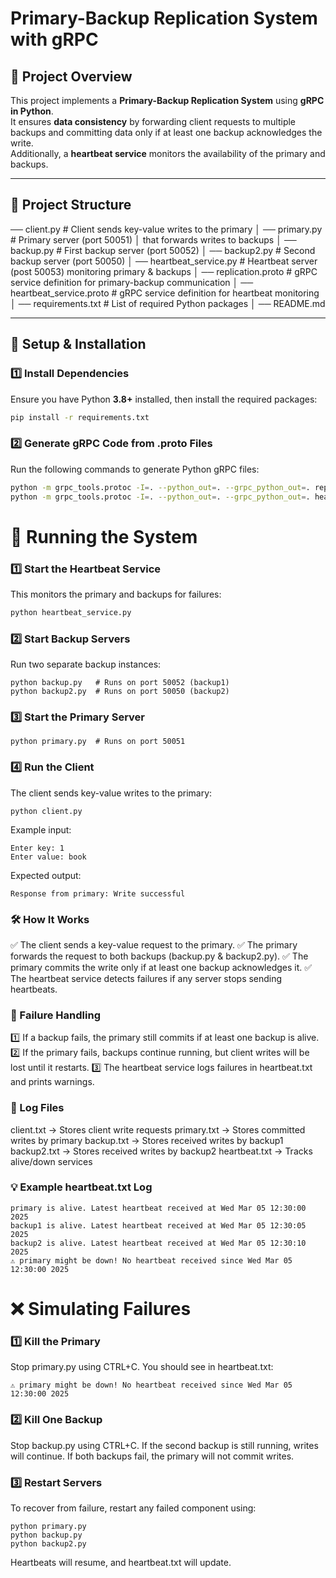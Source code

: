 # Primary-Backup Replication System with gRPC  

## 📌 Project Overview  
This project implements a **Primary-Backup Replication System** using **gRPC in Python**.  
It ensures **data consistency** by forwarding client requests to multiple backups and committing data only if at least one backup acknowledges the write.  
Additionally, a **heartbeat service** monitors the availability of the primary and backups.

---

## 📁 Project Structure  
── client.py # Client sends key-value writes to the primary │
── primary.py # Primary server (port 50051) │ that forwards writes to backups │
── backup.py # First backup server (port 50052) │
── backup2.py # Second backup server (port 50050) │
── heartbeat_service.py # Heartbeat server (post 50053) monitoring primary & backups │
── replication.proto # gRPC service definition for primary-backup communication │
── heartbeat_service.proto # gRPC service definition for heartbeat monitoring │
── requirements.txt # List of required Python packages │
── README.md 


---

## 🔧 Setup & Installation  

### **1️⃣ Install Dependencies**  
Ensure you have Python **3.8+** installed, then install the required packages:  
```sh
pip install -r requirements.txt
```

### 2️⃣ Generate gRPC Code from .proto Files
Run the following commands to generate Python gRPC files:

```sh
python -m grpc_tools.protoc -I=. --python_out=. --grpc_python_out=. replication.proto
python -m grpc_tools.protoc -I=. --python_out=. --grpc_python_out=. heartbeat_service.proto
```


# 🚀 Running the System
### 1️⃣ Start the Heartbeat Service
This monitors the primary and backups for failures:

```sh
python heartbeat_service.py
```

### 2️⃣ Start Backup Servers
Run two separate backup instances:

```
python backup.py   # Runs on port 50052 (backup1)
python backup2.py  # Runs on port 50050 (backup2)
```
### 3️⃣ Start the Primary Server
```
python primary.py  # Runs on port 50051
```
### 4️⃣ Run the Client
The client sends key-value writes to the primary:
```
python client.py
```

Example input:
```
Enter key: 1  
Enter value: book  
```
Expected output:
```
Response from primary: Write successful
```
### 🛠 How It Works
✅ The client sends a key-value request to the primary.
✅ The primary forwards the request to both backups (backup.py & backup2.py).
✅ The primary commits the write only if at least one backup acknowledges it.
✅ The heartbeat service detects failures if any server stops sending heartbeats.

### 📜 Failure Handling
1️⃣ If a backup fails, the primary still commits if at least one backup is alive.
2️⃣ If the primary fails, backups continue running, but client writes will be lost until it restarts.
3️⃣ The heartbeat service logs failures in heartbeat.txt and prints warnings.

### 📄 Log Files

client.txt ->   Stores client write requests
primary.txt ->	Stores committed writes by primary
backup.txt ->	Stores received writes by backup1
backup2.txt ->	Stores received writes by backup2
heartbeat.txt ->  Tracks alive/down services

### 💡 Example heartbeat.txt Log
```
primary is alive. Latest heartbeat received at Wed Mar 05 12:30:00 2025
backup1 is alive. Latest heartbeat received at Wed Mar 05 12:30:05 2025
backup2 is alive. Latest heartbeat received at Wed Mar 05 12:30:10 2025
⚠️ primary might be down! No heartbeat received since Wed Mar 05 12:30:00 2025
```
# ❌ Simulating Failures
### 1️⃣ Kill the Primary
Stop primary.py using CTRL+C. You should see in heartbeat.txt:
```
⚠️ primary might be down! No heartbeat received since Wed Mar 05 12:30:00 2025
```
### 2️⃣ Kill One Backup
Stop backup.py using CTRL+C. If the second backup is still running, writes will continue.
If both backups fail, the primary will not commit writes.

### 3️⃣ Restart Servers
To recover from failure, restart any failed component using:

```
python primary.py
python backup.py
python backup2.py
```
Heartbeats will resume, and heartbeat.txt will update.
